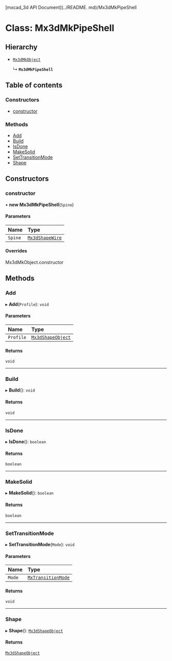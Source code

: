 [mxcad_3d API Document](../README. md)/Mx3dMkPipeShell

# Class: Mx3dMkPipeShell

## Hierarchy

- [`Mx3dMkObject`](Mx3dMkObject.md)

  ↳ **`Mx3dMkPipeShell`**

## Table of contents

### Constructors

- [constructor](Mx3dMkPipeShell.md#constructor)

### Methods

- [Add](Mx3dMkPipeShell.md#add)
- [Build](Mx3dMkPipeShell.md#build)
- [IsDone](Mx3dMkPipeShell.md#isdone)
- [MakeSolid](Mx3dMkPipeShell.md#makesolid)
- [SetTransitionMode](Mx3dMkPipeShell.md#settransitionmode)
- [Shape](Mx3dMkPipeShell.md#shape)

## Constructors

### constructor

• **new Mx3dMkPipeShell**(`Spine`)

#### Parameters

| Name | Type |
| :------ | :------ |
| `Spine` | [`Mx3dShapeWire`](Mx3dShapeWire.md) |

#### Overrides

Mx3dMkObject.constructor

## Methods

### Add

▸ **Add**(`Profile`): `void`

#### Parameters

| Name | Type |
| :------ | :------ |
| `Profile` | [`Mx3dShapeObject`](Mx3dShapeObject.md) |

#### Returns

`void`

___

### Build

▸ **Build**(): `void`

#### Returns

`void`

___

### IsDone

▸ **IsDone**(): `boolean`

#### Returns

`boolean`

___

### MakeSolid

▸ **MakeSolid**(): `boolean`

#### Returns

`boolean`

___

### SetTransitionMode

▸ **SetTransitionMode**(`Mode`): `void`

#### Parameters

| Name | Type |
| :------ | :------ |
| `Mode` | [`MxTransitionMode`](../enums/MdGe.MxTransitionMode.md) |

#### Returns

`void`

___

### Shape

▸ **Shape**(): [`Mx3dShapeObject`](Mx3dShapeObject.md)

#### Returns

[`Mx3dShapeObject`](Mx3dShapeObject.md)

